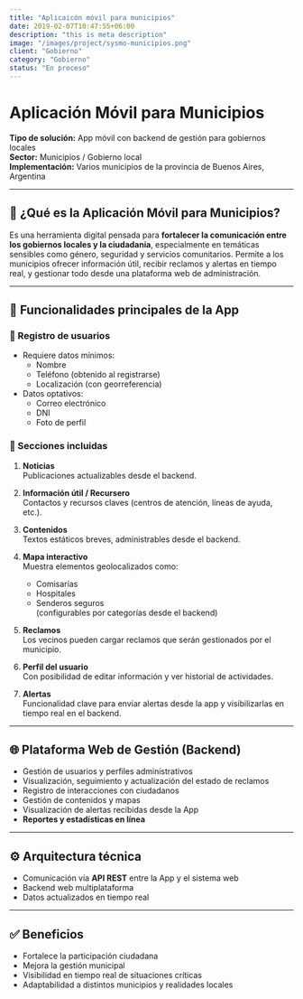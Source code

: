 ```yaml
---
title: "Aplicaicón móvil para municipios"
date: 2019-02-07T10:47:55+06:00
description: "this is meta description"
image: "/images/project/sysmo-municipios.png"
client: "Gobierno"
category: "Gobierno"
status: "En proceso"
---
```

# Aplicación Móvil para Municipios

**Tipo de solución:** App móvil con backend de gestión para gobiernos locales  
**Sector:** Municipios / Gobierno local  
**Implementación:** Varios municipios de la provincia de Buenos Aires, Argentina

---

## 🎯 ¿Qué es la Aplicación Móvil para Municipios?

Es una herramienta digital pensada para **fortalecer la comunicación entre los gobiernos locales y la ciudadanía**, especialmente en temáticas sensibles como género, seguridad y servicios comunitarios. Permite a los municipios ofrecer información útil, recibir reclamos y alertas en tiempo real, y gestionar todo desde una plataforma web de administración.

---

## 📱 Funcionalidades principales de la App

### 👤 Registro de usuarios

- Requiere datos mínimos:
  - Nombre
  - Teléfono (obtenido al registrarse)
  - Localización (con georreferencia)
- Datos optativos:
  - Correo electrónico
  - DNI
  - Foto de perfil

### 🧩 Secciones incluidas

1. **Noticias**  
   Publicaciones actualizables desde el backend.

2. **Información útil / Recursero**  
   Contactos y recursos claves (centros de atención, líneas de ayuda, etc.).

3. **Contenidos**  
   Textos estáticos breves, administrables desde el backend.

4. **Mapa interactivo**  
   Muestra elementos geolocalizados como:
   - Comisarías
   - Hospitales
   - Senderos seguros  
   (configurables por categorías desde el backend)

5. **Reclamos**  
   Los vecinos pueden cargar reclamos que serán gestionados por el municipio.

6. **Perfil del usuario**  
   Con posibilidad de editar información y ver historial de actividades.

7. **Alertas**  
   Funcionalidad clave para enviar alertas desde la app y visibilizarlas en tiempo real en el backend.

---

## 🌐 Plataforma Web de Gestión (Backend)

- Gestión de usuarios y perfiles administrativos
- Visualización, seguimiento y actualización del estado de reclamos
- Registro de interacciones con ciudadanos
- Gestión de contenidos y mapas
- Visualización de alertas recibidas desde la App
- **Reportes y estadísticas en línea**

---

## ⚙️ Arquitectura técnica

- Comunicación vía **API REST** entre la App y el sistema web
- Backend web multiplataforma
- Datos actualizados en tiempo real

---

## ✅ Beneficios

- Fortalece la participación ciudadana
- Mejora la gestión municipal
- Visibilidad en tiempo real de situaciones críticas
- Adaptabilidad a distintos municipios y realidades locales

